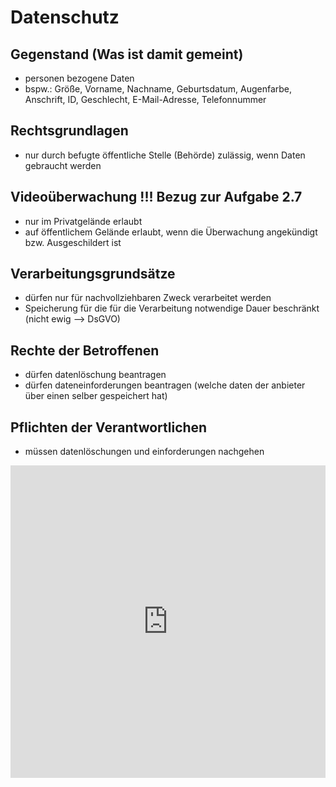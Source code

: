 # Datenschutz
## Gegenstand (Was ist damit gemeint)
- personen bezogene Daten
- bspw.: Größe, Vorname, Nachname, Geburtsdatum, Augenfarbe, Anschrift, ID, Geschlecht, E-Mail-Adresse, Telefonnummer

## Rechtsgrundlagen
- nur durch befugte öffentliche Stelle (Behörde) zulässig, wenn Daten gebraucht werden
## Videoüberwachung !!! Bezug zur Aufgabe 2.7
- nur im Privatgelände erlaubt
- auf öffentlichem Gelände erlaubt, wenn die Überwachung angekündigt bzw. Ausgeschildert ist

## Verarbeitungsgrundsätze
- dürfen nur für nachvollziehbaren Zweck verarbeitet werden
- Speicherung für die für die Verarbeitung notwendige Dauer beschränkt (nicht ewig --> DsGVO)

## Rechte der Betroffenen
- dürfen datenlöschung beantragen
- dürfen dateneinforderungen beantragen (welche daten der anbieter über einen selber gespeichert hat)

## Pflichten der Verantwortlichen
- müssen datenlöschungen und einforderungen nachgehen

<iframe src="https://learningapps.org/watch?v=pnwv4vb5525" style="border:0px;width:100%;height:500px" allowfullscreen="true" webkitallowfullscreen="true" mozallowfullscreen="true"></iframe>
